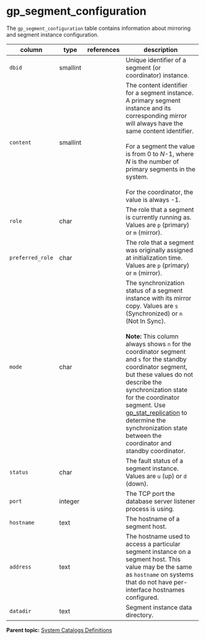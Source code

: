 # gp_segment_configuration 

The `gp_segment_configuration` table contains information about mirroring and segment instance configuration.

|column|type|references|description|
|------|----|----------|-----------|
|`dbid`|smallint| |Unique identifier of a segment \(or coordinator\) instance.|
|`content`|smallint| |The content identifier for a segment instance. A primary segment instance and its corresponding mirror will always have the same content identifier.<br/><br/>For a segment the value is from 0 to *N*-1, where *N* is the number of primary segments in the system.<br/><br/>For the coordinator, the value is always -1.|
|`role`|char| |The role that a segment is currently running as. Values are `p` \(primary\) or `m` \(mirror\).|
|`preferred_role`|char| |The role that a segment was originally assigned at initialization time. Values are `p` \(primary\) or `m` \(mirror\).|
|`mode`|char| |The synchronization status of a segment instance with its mirror copy. Values are `s` \(Synchronized\) or `n` \(Not In Sync\).<br/><br/>**Note:** This column always shows `n` for the coordinator segment and `s` for the standby coordinator segment, but these values do not describe the synchronization state for the coordinator segment. Use [gp\_stat\_replication](gp_stat_replication.html) to determine the synchronization state between the coordinator and standby coordinator.|
|`status`|char| |The fault status of a segment instance. Values are `u` \(up\) or `d` \(down\).|
|`port`|integer| |The TCP port the database server listener process is using.|
|`hostname`|text| |The hostname of a segment host.|
|`address`|text| |The hostname used to access a particular segment instance on a segment host. This value may be the same as `hostname` on systems that do not have per-interface hostnames configured.|
|`datadir`|text| |Segment instance data directory.|

**Parent topic:** [System Catalogs Definitions](../system_catalogs/catalog_ref-html.html)

